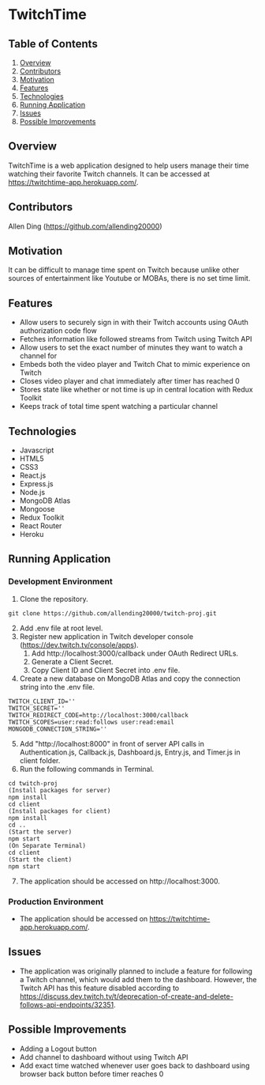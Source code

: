# TwitchTime
## Table of Contents
1. [Overview](#overview)
2. [Contributors](#contributors)
3. [Motivation](#motivation)
4. [Features](#features)
5. [Technologies](#technologies)
6. [Running Application](#running-application)
7. [Issues](#issues)
8. [Possible Improvements](#possible-improvements)

## Overview
TwitchTime is a web application designed to help users manage their time watching their favorite Twitch channels. 
It can be accessed at https://twitchtime-app.herokuapp.com/.

## Contributors
Allen Ding (https://github.com/allending20000)

## Motivation
It can be difficult to manage time spent on Twitch because unlike other sources of entertainment like Youtube or MOBAs, there is no set time limit.

## Features
* Allow users to securely sign in with their Twitch accounts using OAuth authorization code flow
* Fetches information like followed streams from Twitch using Twitch API
* Allow users to set the exact number of minutes they want to watch a channel for
* Embeds both the video player and Twitch Chat to mimic experience on Twitch
* Closes video player and chat immediately after timer has reached 0
* Stores state like whether or not time is up in central location with Redux Toolkit
* Keeps track of total time spent watching a particular channel

## Technologies
* Javascript
* HTML5
* CSS3
* React.js
* Express.js
* Node.js
* MongoDB Atlas
* Mongoose
* Redux Toolkit
* React Router
* Heroku

## Running Application

### Development Environment

1. Clone the repository.
```
git clone https://github.com/allending20000/twitch-proj.git
```
2. Add .env file at root level.
3. Register new application in Twitch developer console (https://dev.twitch.tv/console/apps).
    1. Add http://localhost:3000/callback under OAuth Redirect URLs.
    2. Generate a Client Secret.
    3. Copy Client ID and Client Secret into .env file.
4. Create a new database on MongoDB Atlas and copy the connection string into the .env file.
```
TWITCH_CLIENT_ID=''
TWITCH_SECRET=''
TWITCH_REDIRECT_CODE=http://localhost:3000/callback
TWITCH_SCOPES=user:read:follows user:read:email
MONGODB_CONNECTION_STRING=''
```
5. Add "http://localhost:8000" in front of server API calls in Authentication.js, Callback.js, Dashboard.js, Entry.js, and Timer.js in client folder.
6. Run the following commands in Terminal.
```
cd twitch-proj
(Install packages for server)
npm install
cd client
(Install packages for client)
npm install
cd ..
(Start the server)
npm start
(On Separate Terminal)
cd client
(Start the client)
npm start
```
7. The application should be accessed on http://localhost:3000.

### Production Environment
* The application should be accessed on https://twitchtime-app.herokuapp.com/.

## Issues
* The application was originally planned to include a feature for following a Twitch channel, which would add them to the dashboard. 
However, the Twitch API has this feature disabled according to https://discuss.dev.twitch.tv/t/deprecation-of-create-and-delete-follows-api-endpoints/32351.

## Possible Improvements
* Adding a Logout button
* Add channel to dashboard without using Twitch API
* Add exact time watched whenever user goes back to dashboard using browser back button before timer reaches 0
